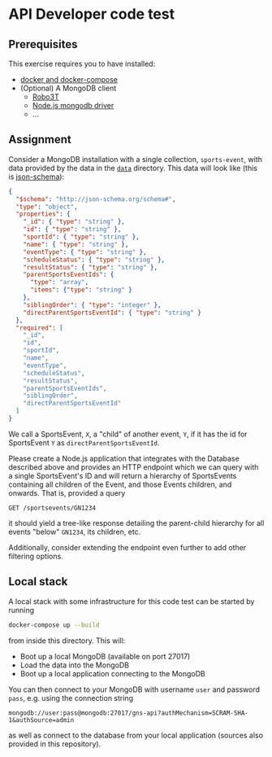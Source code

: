 # API Developer code test

## Prerequisites
This exercise requires you to have installed:
- [docker and docker-compose](https://www.docker.com/products/developer-tools)
- (Optional) A MongoDB client
  - [Robo3T](https://robomongo.org/download)
  - [Node.js mongodb driver](https://mongodb.github.io/node-mongodb-native/)
  - ...

## Assignment
Consider a MongoDB installation with a single collection, `sports-event`, with data provided by the data in the [`data`](data) directory. This data will look like (this is [json-schema](https://json-schema.org)):
```json
{
  "$schema": "http://json-schema.org/schema#",
  "type": "object",
  "properties": {
    "_id": { "type": "string" },
    "id": { "type": "string" },
    "sportId": { "type": "string" },
    "name": { "type": "string" },
    "eventType": { "type": "string" },
    "scheduleStatus": { "type": "string" },
    "resultStatus": { "type": "string" },
    "parentSportsEventIds": {
      "type": "array",
      "items": {"type": "string" }
    },
    "siblingOrder": { "type": "integer" },
    "directParentSportsEventId": { "type": "string" }
  },
  "required": [
    "_id",
    "id",
    "sportId",
    "name",
    "eventType",
    "scheduleStatus",
    "resultStatus",
    "parentSportsEventIds",
    "siblingOrder",
    "directParentSportsEventId"
  ]
}
```

We call a SportsEvent, `X`, a "child" of another event, `Y`, if it has the id for SportsEvent `Y` as `directParentSportsEventId`.

Please create a Node.js application that integrates with the Database described above and provides an HTTP endpoint which we can query with a single SportsEvent's ID and will return a hierarchy of SportsEvents containing all children of the Event, and those Events children, and onwards. That is, provided a query
```
GET /sportsevents/GN1234
```
it should yield a tree-like response detailing the parent-child hierarchy for all events "below" `GN1234`, its children, etc.

Additionally, consider extending the endpoint even further to add other filtering options.

## Local stack
A local stack with some infrastructure for this code test can be started by running
```bash
docker-compose up --build
```
from inside this directory. This will:
- Boot up a local MongoDB (available on port 27017)
- Load the data into the MongoDB
- Boot up a local application connecting to the MongoDB

You can then connect to your MongoDB with username `user` and password `pass`, e.g. using the connection string 
```
mongodb://user:pass@mongodb:27017/gns-api?authMechanism=SCRAM-SHA-1&authSource=admin
```
as well as connect to the database from your local application (sources also provided in this repository).
